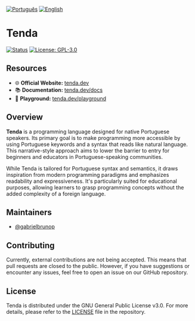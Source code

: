 [![Português](https://img.shields.io/badge/idioma-pt--BR-green)](README.md)
[![English](https://img.shields.io/badge/lang-en-blue)](README.en.md)

# Tenda

[![Status](https://img.shields.io/badge/status-in%20development-yellow)](https://tenda.dev/)
[![License: GPL-3.0](https://img.shields.io/badge/license-GPLv3-blue)](LICENSE)

## Resources

- 🌐 **Official Website:** [tenda.dev](https://tenda.dev/)
- 📚 **Documentation:** [tenda.dev/docs](https://tenda.dev/docs)
- 🎯 **Playground:** [tenda.dev/playground](https://tenda.dev/playground)

## Overview

**Tenda** is a programming language designed for native Portuguese speakers. Its primary goal is to make programming more accessible by using Portuguese keywords and a syntax that reads like natural language. This narrative-style approach aims to lower the barrier to entry for beginners and educators in Portuguese-speaking communities.

While Tenda is tailored for Portuguese syntax and semantics, it draws inspiration from modern programming paradigms and emphasizes readability and expressiveness. It's particularly suited for educational purposes, allowing learners to grasp programming concepts without the added complexity of a foreign language.

## Maintainers

- [@gabrielbrunop](https://github.com/gabrielbrunop)

## Contributing

Currently, external contributions are not being accepted. This means that pull requests are closed to the public. However, if you have suggestions or encounter any issues, feel free to open an issue on our GitHub repository.

## License

Tenda is distributed under the GNU General Public License v3.0. For more details, please refer to the [LICENSE](LICENSE) file in the repository.
